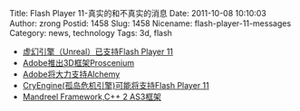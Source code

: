 Title: Flash Player 11-真实的和不真实的消息
Date: 2011-10-08 10:10:03
Author: zrong
Postid: 1458
Slug: 1458
Nicename: flash-player-11-messages
Category: news, technology
Tags: 3d, flash

-   [虚幻引擎（Unreal）已支持Flash Player 11](http://www.unrealengine.com/news/epic_games_announces_unreal_engine_3_support_for_adobe_flash_player/)
-   [Adobe推出3D框架Proscenium](http://labs.adobe.com/technologies/proscenium/)
-   [Adobe将大力支持Alchemy](http://blogs.adobe.com/flashplayer/2011/09/updates-from-the-lab.html)
-   [CryEngine(孤岛危机引擎)可能将支持Flash Player 11](http://bbs.9ria.com/viewthread.php?tid=99465)
-   [Mandreel Framework,C++ 2 AS3框架](http://www.mandreel.com/?page_id=48)

